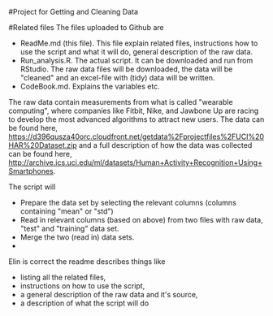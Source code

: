 #Project for Getting and Cleaning Data

#Related files
The files uploaded to Github are
* ReadMe.md (this file). This file explain related files, instructions how to use the script and what it will do, general description of the raw data.
* Run_analysis.R. The actual script. It can be downloaded and run from RStudio. The raw data files will be downloaded, the data will be "cleaned" and an excel-file with (tidy) data will be written.
* CodeBook.md. Explains the variables etc.

The raw data contain measurements from what is called "wearable computing", where companies like Fitbit, Nike, and Jawbone Up are racing to develop the most advanced algorithms to attract new users. The data can be found here, https://d396qusza40orc.cloudfront.net/getdata%2Fprojectfiles%2FUCI%20HAR%20Dataset.zip and a full description of how the data was collected can be found here, http://archive.ics.uci.edu/ml/datasets/Human+Activity+Recognition+Using+Smartphones.

The script will
* Prepare the data set by selecting the relevant columns (columns containing "mean" or "std")
* Read in relevant columns (based on above) from two files with raw data, "test" and "training" data set.
* Merge the two (read in) data sets.
* 



Elin is correct the readme describes things like 
* listing all the related files, 
* instructions on how to use the script, 
* a general description of the raw data and it's source, 
* a description of what the script will do
